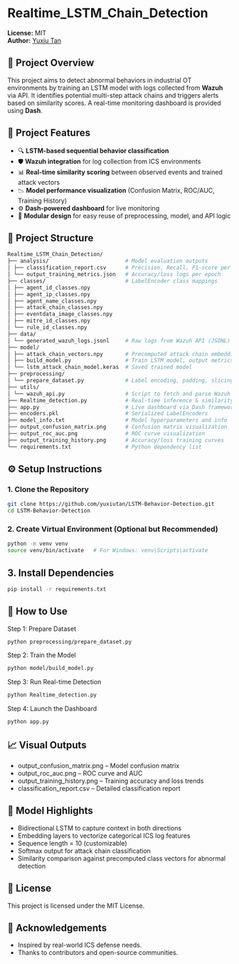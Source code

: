 # Realtime_LSTM_Chain_Detection

**License:** MIT  
**Author:** [Yuxiu Tan](https://github.com/yuxiutan)

## 📌 Project Overview

This project aims to detect abnormal behaviors in industrial OT environments by training an LSTM model with logs collected from **Wazuh** via API. It identifies potential multi-step attack chains and triggers alerts based on similarity scores. A real-time monitoring dashboard is provided using **Dash**.

## 📌 Project Features

- 🔍 **LSTM-based sequential behavior classification**
- 🛡️ **Wazuh integration** for log collection from ICS environments
- 📊 **Real-time similarity scoring** between observed events and trained attack vectors
- 📉 **Model performance visualization** (Confusion Matrix, ROC/AUC, Training History)
- ⚙️ **Dash-powered dashboard** for live monitoring
- 🔁 **Modular design** for easy reuse of preprocessing, model, and API logic


## 📂 Project Structure

```bash
Realtime_LSTM_Chain_Detection/
├── analysis/                        # Model evaluation outputs
│ ├── classification_report.csv      # Precision, Recall, F1-score per class
│ └── output_training_metrics.json   # Accuracy/loss logs per epoch
├── classes/                         # LabelEncoder class mappings
│ ├── agent_id_classes.npy
│ ├── agent_ip_classes.npy
│ ├── agent_name_classes.npy
│ ├── attack_chain_classes.npy
│ ├── eventdata_image_classes.npy
│ ├── mitre_id_classes.npy
│ └── rule_id_classes.npy
├── data/
│ └── generated_wazuh_logs.jsonl     # Raw logs from Wazuh API (JSONL)
├── model/
│ ├── attack_chain_vectors.npy       # Precomputed attack chain embeddings
│ ├── build_model.py                 # Train LSTM model, output metrics
│ └── lstm_attack_chain_model.keras  # Saved trained model
├── preprocessing/
│ └── prepare_dataset.py             # Label encoding, padding, slicing
├── utils/
│ └── wazuh_api.py                   # Script to fetch and parse Wazuh API logs
├── Realtime_detection.py            # Real-time inference & similarity computation
├── app.py                           # Live dashboard via Dash framework
├── encoders.pkl                     # Serialized LabelEncoders
├── model_info.txt                   # Model hyperparameters and info
├── output_confusion_matrix.png      # Confusion matrix visualization
├── output_roc_auc.png               # ROC curve visualization
├── output_training_history.png      # Accuracy/loss training curves
└── requirements.txt                 # Python dependency list
```

## ⚙️ Setup Instructions
### 1. Clone the Repository

```bash
git clone https://github.com/yuxiutan/LSTM-Behavior-Detection.git
cd LSTM-Behavior-Detection
```

### 2. Create Virtual Environment (Optional but Recommended)

```bash
python -m venv venv
source venv/bin/activate   # For Windows: venv\Scripts\activate
```

## 3. Install Dependencies

```bash
pip install -r requirements.txt
```

## 🚀 How to Use

Step 1: Prepare Dataset

```bash
python preprocessing/prepare_dataset.py
```

Step 2: Train the Model

```bash
python model/build_model.py
```

Step 3: Run Real-time Detection

```bash
python Realtime_detection.py
```

Step 4: Launch the Dashboard

```bash
python app.py
```

## 📈 Visual Outputs
- output_confusion_matrix.png – Model confusion matrix
- output_roc_auc.png – ROC curve and AUC
- output_training_history.png – Training accuracy and loss trends
- classification_report.csv – Detailed classification report


## 🧠 Model Highlights
- Bidirectional LSTM to capture context in both directions
- Embedding layers to vectorize categorical ICS log features
- Sequence length = 10 (customizable)
- Softmax output for attack chain classification
- Similarity comparison against precomputed class vectors for abnormal detection


## 📄 License
This project is licensed under the MIT License.


## 🙏 Acknowledgements
- Inspired by real-world ICS defense needs.
- Thanks to contributors and open-source communities.

